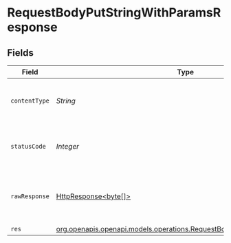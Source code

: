 # RequestBodyPutStringWithParamsResponse


## Fields

| Field                                                                                                                                    | Type                                                                                                                                     | Required                                                                                                                                 | Description                                                                                                                              |
| ---------------------------------------------------------------------------------------------------------------------------------------- | ---------------------------------------------------------------------------------------------------------------------------------------- | ---------------------------------------------------------------------------------------------------------------------------------------- | ---------------------------------------------------------------------------------------------------------------------------------------- |
| `contentType`                                                                                                                            | *String*                                                                                                                                 | :heavy_check_mark:                                                                                                                       | HTTP response content type for this operation                                                                                            |
| `statusCode`                                                                                                                             | *Integer*                                                                                                                                | :heavy_check_mark:                                                                                                                       | HTTP response status code for this operation                                                                                             |
| `rawResponse`                                                                                                                            | [HttpResponse<byte[]>](https://docs.oracle.com/en/java/javase/11/docs/api/java.net.http/java/net/http/HttpResponse.html)                 | :heavy_minus_sign:                                                                                                                       | Raw HTTP response; suitable for custom response parsing                                                                                  |
| `res`                                                                                                                                    | [org.openapis.openapi.models.operations.RequestBodyPutStringWithParamsRes](../../models/operations/RequestBodyPutStringWithParamsRes.md) | :heavy_minus_sign:                                                                                                                       | OK                                                                                                                                       |